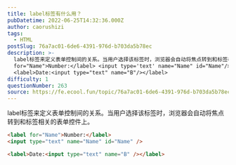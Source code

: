 ```yaml
---
title: label标签有什么用？
pubDatetime: 2022-06-25T14:32:36.000Z
author: caorushizi
tags:
  - HTML
postSlug: 76a7ac01-6de6-4391-976d-b703da5b78ec
description: >-
  label标签来定义表单控制间的关系。当用户选择该标签时，浏览器会自动将焦点转到和标签相关的表单控件上。 <label
  for="Name">Number:</label> <input type='text' name="Name" id="Name"/>
  <label>Date:<input type="text" name="B"/></label>
difficulty: 1
questionNumber: 263
source: https://fe.ecool.fun/topic/76a7ac01-6de6-4391-976d-b703da5b78ec
---
```


label标签来定义表单控制间的关系。当用户选择该标签时，浏览器会自动将焦点转到和标签相关的表单控件上。

```html
<label for="Name">Number:</label>
<input type="text" name="Name" id="Name" />

<label>Date:<input type="text" name="B" /></label>
```

